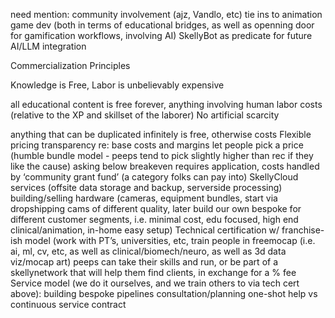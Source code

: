 need mention:
 community involvement (ajz, Vandlo, etc)
tie ins to animation game dev (both in terms of educational bridges, as well as openning door for gamification workflows, involving AI)
SkellyBot as predicate for future AI/LLM integration

Commercialization 
Principles

Knowledge is Free, Labor is unbelievably expensive 

all educational content is free forever, anything involving human labor costs (relative to the XP and skillset of the laborer)
No artificial scarcity

anything that can be duplicated infinitely is free, otherwise costs
Flexible pricing 
transparency re: base costs and margins
let people pick a price (humble bundle model - peeps tend to pick slightly higher than rec if they like the cause) 
asking below breakeven requires application, costs handled by ‘community grant fund’ (a category folks can pay into)
SkellyCloud services (offsite data storage and backup, serverside processing)
building/selling hardware (cameras, equipment bundles, start via dropshipping cams of different quality, later build our own bespoke for different customer segments, i.e. minimal cost, edu focused, high end clinical/animation, in-home easy setup)
Technical certification w/ franchise-ish model (work with PT’s, universities, etc, train people in freemocap (i.e. ai, ml, cv, etc, as well as clinical/biomech/neuro, as well as 3d data viz/mocap art) 
peeps can take their skills and run, or be part of a skellynetwork that will help them find clients, in exchange for a % fee
Service model (we do it ourselves, and we train others to via tech cert above):
building bespoke pipelines
consultation/planning
one-shot help vs continuous service contract

